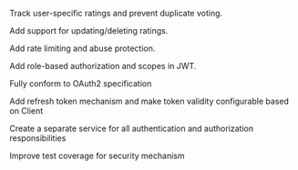 Track user-specific ratings and prevent duplicate voting.

Add support for updating/deleting ratings.

Add rate limiting and abuse protection.

Add role-based authorization and scopes in JWT.

Fully conform to OAuth2 specification

Add refresh token mechanism and make token validity configurable based on Client

Create a separate service for all authentication and authorization responsibilities

Improve test coverage for security mechanism 
